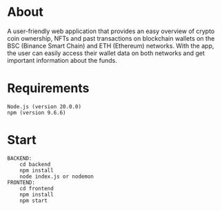 # About

A user-friendly web application that provides an easy overview of crypto coin ownership, NFTs and past transactions on blockchain wallets on the BSC (Binance Smart Chain) and ETH (Ethereum) networks. With the app, the user can easily access their wallet data on both networks and get important information about the funds.

# Requirements
    Node.js (version 20.0.0)
    npm (version 9.6.6)

# Start
    BACKEND:
        cd backend
	    npm install
        node index.js or nodemon
    FRONTEND:
        cd frontend
	    npm install
        npm start
